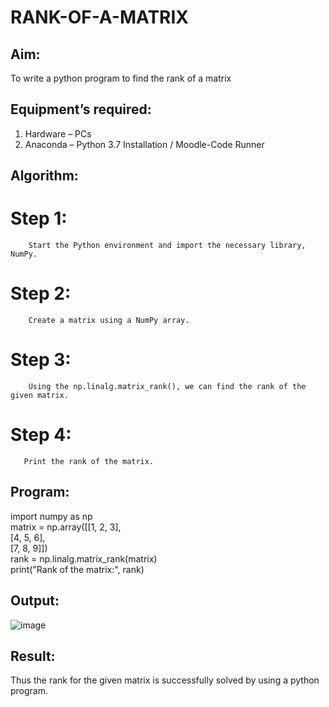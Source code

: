 # RANK-OF-A-MATRIX
## Aim:
To write a python program to find the rank of a matrix
## Equipment’s required:
1. 	Hardware – PCs
2. 	Anaconda – Python 3.7 Installation / Moodle-Code Runner
## Algorithm:
# Step 1: 
        Start the Python environment and import the necessary library, NumPy.
# Step 2: 
        Create a matrix using a NumPy array.
# Step 3: 
        Using the np.linalg.matrix_rank(), we can find the rank of the given matrix.
# Step 4: 
       Print the rank of the matrix.
## Program:
import numpy as np\
matrix = np.array([[1, 2, 3],\
                   [4, 5, 6],\
                   [7, 8, 9]])\
rank = np.linalg.matrix_rank(matrix)\
print("Rank of the matrix:", rank)

## Output:
![image](https://github.com/user-attachments/assets/58a3a3be-40e7-4261-b127-193e0f9d53b8)


## Result:
Thus the rank for the given matrix is successfully solved by  using a python program.

